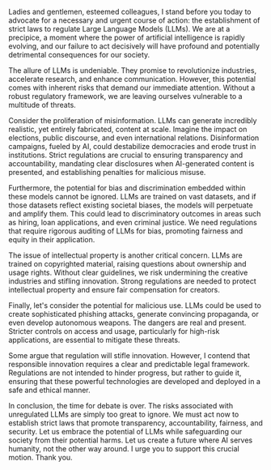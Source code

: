 Ladies and gentlemen, esteemed colleagues, I stand before you today to advocate for a necessary and urgent course of action: the establishment of strict laws to regulate Large Language Models (LLMs). We are at a precipice, a moment where the power of artificial intelligence is rapidly evolving, and our failure to act decisively will have profound and potentially detrimental consequences for our society.

The allure of LLMs is undeniable. They promise to revolutionize industries, accelerate research, and enhance communication. However, this potential comes with inherent risks that demand our immediate attention. Without a robust regulatory framework, we are leaving ourselves vulnerable to a multitude of threats.

Consider the proliferation of misinformation. LLMs can generate incredibly realistic, yet entirely fabricated, content at scale. Imagine the impact on elections, public discourse, and even international relations. Disinformation campaigns, fueled by AI, could destabilize democracies and erode trust in institutions. Strict regulations are crucial to ensuring transparency and accountability, mandating clear disclosures when AI-generated content is presented, and establishing penalties for malicious misuse.

Furthermore, the potential for bias and discrimination embedded within these models cannot be ignored. LLMs are trained on vast datasets, and if those datasets reflect existing societal biases, the models will perpetuate and amplify them. This could lead to discriminatory outcomes in areas such as hiring, loan applications, and even criminal justice. We need regulations that require rigorous auditing of LLMs for bias, promoting fairness and equity in their application.

The issue of intellectual property is another critical concern. LLMs are trained on copyrighted material, raising questions about ownership and usage rights. Without clear guidelines, we risk undermining the creative industries and stifling innovation. Strong regulations are needed to protect intellectual property and ensure fair compensation for creators.

Finally, let's consider the potential for malicious use. LLMs could be used to create sophisticated phishing attacks, generate convincing propaganda, or even develop autonomous weapons. The dangers are real and present. Stricter controls on access and usage, particularly for high-risk applications, are essential to mitigate these threats.

Some argue that regulation will stifle innovation. However, I contend that responsible innovation requires a clear and predictable legal framework. Regulations are not intended to hinder progress, but rather to guide it, ensuring that these powerful technologies are developed and deployed in a safe and ethical manner.

In conclusion, the time for debate is over. The risks associated with unregulated LLMs are simply too great to ignore. We must act now to establish strict laws that promote transparency, accountability, fairness, and security. Let us embrace the potential of LLMs while safeguarding our society from their potential harms. Let us create a future where AI serves humanity, not the other way around. I urge you to support this crucial motion. Thank you.